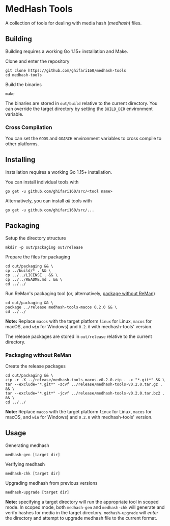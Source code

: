 # MedHash Tools

A collection of tools for dealing with media hash (_medhash_) files.

## Building

Building requires a working Go 1.15+ installation and Make.

Clone and enter the repository

``` shell
git clone https://github.com/ghifari160/medhash-tools
cd medhash-tools
```

Build the binaries

``` shell
make
```

The binaries are stored in `out/build` relative to the current directory. You can override the
target directory by setting the `BUILD_DIR` environment variable.

### Cross Compilation

You can set the `GOOS` and `GOARCH` environment variables to cross compile to other platforms.

## Installing

Installation requires a working Go 1.15+ installation.

You can install individual tools with

``` shell
go get -u github.com/ghifari160/src/<tool name>
```

Alternatively, you can install _all_ tools with

``` shell
go get -u github.com/ghifari160/src/...
```

## Packaging

Setup the directory structure

``` shell
mkdir -p out/packaging out/release
```

Prepare the files for packaging

``` shell
cd out/packaging && \
cp ../build/* . && \
cp ../../LICENSE . && \
cp ../../README.md . && \
cd ../../
```

Run ReMan's packaging tool (or, alternatively, [package without ReMan](#packaging-without-reman))

``` shell
cd out/packaging && \
package ../release medhash-tools-macos 0.2.0 && \
cd ../../
```

**Note:** Replace `macos` with the target platform `linux` for Linux, `macos` for macOS, and `win`
for Windows) and `0.2.0` with medhash-tools' version.

The release packages are stored in `out/release` relative to the current directory.

### Packaging without ReMan

Create the release packages

``` shell
cd out/packaging && \
zip -r -X ../release/medhash-tools-macos-v0.2.0.zip . -x "*.git*" && \
tar --exclude="*.git*" -zcvf ../release/medhash-tools-v0.2.0.tar.gz . && \
tar --exclude="*.git*" -jcvf ../release/medhash-tools-v0.2.0.tar.bz2 . && \
cd ../../
```

**Note:** Replace `macos` with the target platform `linux` for Linux, `macos` for macOS, and `win`
for Windows) and `0.2.0` with medhash-tools' version.

## Usage

Generating medhash

``` shell
medhash-gen [target dir]
```

Verifying medhash

``` shell
medhash-chk [target dir]
```

Upgrading medhash from previous versions

``` shell
medhash-upgrade [target dir]
```

**Note:** specifying a target directory will run the appropriate tool in scoped mode. In scoped
mode, both `medhash-gen` and `medhash-chk` will generate and verify hashes for media in the target
directory. `medhash-upgrade` will _enter_ the directory and attempt to upgrade medhash file to the
current format.

